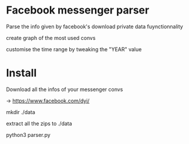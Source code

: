 
# Facebook messenger parser

Parse the info given by facebook's download private data fuynctionnality

create graph of the most used convs

customise the time range by tweaking the "YEAR" value

# Install

Download all the infos of your messenger convs

-> https://www.facebook.com/dyi/

mkdir ./data

extract all the zips to ./data

python3 parser.py
